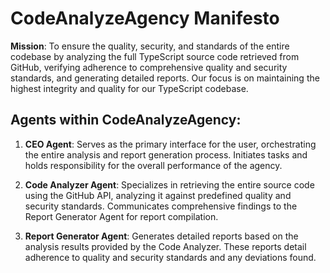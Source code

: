 # CodeAnalyzeAgency Manifesto

**Mission**: To ensure the quality, security, and standards of the entire codebase by analyzing the full TypeScript source code retrieved from GitHub, verifying adherence to comprehensive quality and security standards, and generating detailed reports. Our focus is on maintaining the highest integrity and quality for our TypeScript codebase.

## Agents within CodeAnalyzeAgency:

1. **CEO Agent**: Serves as the primary interface for the user, orchestrating the entire analysis and report generation process. Initiates tasks and holds responsibility for the overall performance of the agency.

2. **Code Analyzer Agent**: Specializes in retrieving the entire source code using the GitHub API, analyzing it against predefined quality and security standards. Communicates comprehensive findings to the Report Generator Agent for report compilation.

3. **Report Generator Agent**: Generates detailed reports based on the analysis results provided by the Code Analyzer. These reports detail adherence to quality and security standards and any deviations found.
